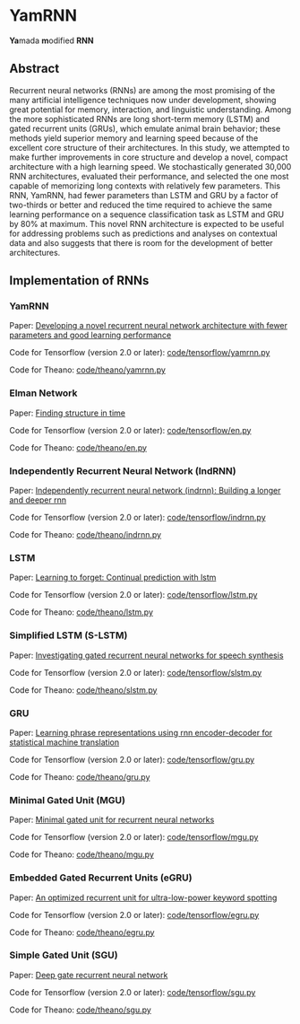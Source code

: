 ﻿# YamRNN
**Ya**mada **m**odified **RNN**

## Abstract
Recurrent neural networks (RNNs) are among the most promising of the many artificial intelligence techniques now under development, showing great potential for memory, interaction, and linguistic understanding. Among the more sophisticated RNNs are long short-term memory (LSTM) and gated recurrent units (GRUs), which emulate animal brain behavior; these methods yield superior memory and learning speed because of the excellent core structure of their architectures. In this study, we attempted to make further improvements in core structure and develop a novel, compact architecture with a high learning speed. We stochastically generated 30,000 RNN architectures, evaluated their performance, and selected the one most capable of memorizing long contexts with relatively few parameters. This RNN, YamRNN, had fewer parameters than LSTM and GRU by a factor of two-thirds or better and reduced the time required to achieve the same learning performance on a sequence classification task as LSTM and GRU by 80% at maximum. This novel RNN architecture is expected to be useful for addressing problems such as predictions and analyses on contextual data and also suggests that there is room for the development of better architectures.

## Implementation of RNNs
### YamRNN
Paper: [Developing a novel recurrent neural network architecture with fewer parameters and good learning performance](https://www.jstage.jst.go.jp/article/iis/advpub/0/advpub_2020.R.01/_article/-char/en)

Code for Tensorflow (version 2.0 or later): [code/tensorflow/yamrnn.py](https://github.com/yamada-kd/YamRNN/blob/master/code/tensorflow/yamrnn.py)

Code for Theano: [code/theano/yamrnn.py](https://github.com/yamada-kd/YamRNN/blob/master/code/theano/yamrnn.py)

### Elman Network
Paper: [Finding structure in time](https://www.sciencedirect.com/science/article/pii/036402139090002E)

Code for Tensorflow (version 2.0 or later): [code/tensorflow/en.py](https://github.com/yamada-kd/YamRNN/blob/master/code/tensorflow/en.py)

Code for Theano: [code/theano/en.py](https://github.com/yamada-kd/YamRNN/blob/master/code/theano/en.py)

### Independently Recurrent Neural Network (IndRNN)
Paper: [Independently recurrent neural network (indrnn): Building a longer and deeper rnn](https://arxiv.org/abs/1803.04831)

Code for Tensorflow (version 2.0 or later): [code/tensorflow/indrnn.py](https://github.com/yamada-kd/YamRNN/blob/master/code/tensorflow/indrnn.py)

Code for Theano: [code/theano/indrnn.py](https://github.com/yamada-kd/YamRNN/blob/master/code/theano/indrnn.py)

### LSTM
Paper: [Learning to forget: Continual prediction with lstm](https://www.mitpressjournals.org/doi/10.1162/089976600300015015)

Code for Tensorflow (version 2.0 or later): [code/tensorflow/lstm.py](https://github.com/yamada-kd/YamRNN/blob/master/code/tensorflow/lstm.py)

Code for Theano: [code/theano/lstm.py](https://github.com/yamada-kd/YamRNN/blob/master/code/theano/lstm.py)

### Simplified LSTM (S-LSTM)
Paper: [Investigating gated recurrent neural networks for speech synthesis](https://arxiv.org/abs/1601.02539)

Code for Tensorflow (version 2.0 or later): [code/tensorflow/slstm.py](https://github.com/yamada-kd/YamRNN/blob/master/code/tensorflow/slstm.py)

Code for Theano: [code/theano/slstm.py](https://github.com/yamada-kd/YamRNN/blob/master/code/theano/slstm.py)

### GRU
Paper: [Learning phrase representations using rnn encoder-decoder for statistical machine translation](https://www.aclweb.org/anthology/D14-1179/)

Code for Tensorflow (version 2.0 or later): [code/tensorflow/gru.py](https://github.com/yamada-kd/YamRNN/blob/master/code/tensorflow/gru.py)

Code for Theano: [code/theano/gru.py](https://github.com/yamada-kd/YamRNN/blob/master/code/theano/gru.py)

### Minimal Gated Unit (MGU)
Paper: [Minimal gated unit for recurrent neural networks](https://link.springer.com/article/10.1007/s11633-016-1006-2)

Code for Tensorflow (version 2.0 or later): [code/tensorflow/mgu.py](https://github.com/yamada-kd/YamRNN/blob/master/code/tensorflow/mgu.py)

Code for Theano: [code/theano/mgu.py](https://github.com/yamada-kd/YamRNN/blob/master/code/theano/mgu.py)

### Embedded Gated Recurrent Units (eGRU)
Paper: [An optimized recurrent unit for ultra-low-power keyword spotting](https://dl.acm.org/doi/abs/10.1145/3328907)

Code for Tensorflow (version 2.0 or later): [code/tensorflow/egru.py](https://github.com/yamada-kd/YamRNN/blob/master/code/tensorflow/egru.py)

Code for Theano: [code/theano/egru.py](https://github.com/yamada-kd/YamRNN/blob/master/code/theano/egru.py)

### Simple Gated Unit (SGU)
Paper: [Deep gate recurrent neural network](https://arxiv.org/abs/1604.02910)

Code for Tensorflow (version 2.0 or later): [code/tensorflow/sgu.py](https://github.com/yamada-kd/YamRNN/blob/master/code/tensorflow/sgu.py)

Code for Theano: [code/theano/sgu.py](https://github.com/yamada-kd/YamRNN/blob/master/code/theano/sgu.py)
